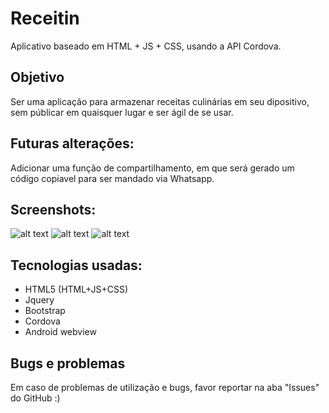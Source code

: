 # Receitin
Aplicativo baseado em HTML + JS + CSS, usando a API Cordova. 

## Objetivo
Ser uma aplicação para armazenar receitas culinárias em seu dipositivo, sem públicar em quaisquer lugar e ser ágil de se usar.

## Futuras alterações:
Adicionar uma função de compartilhamento, em que será gerado um código copiavel para ser mandado via Whatsapp.

## Screenshots: 
![alt text](https://i.imgur.com/M1BbbES.png)
![alt text](https://i.imgur.com/4Uv3PMJ.png)
![alt text](https://i.imgur.com/Oba2d7V.png)

## Tecnologias usadas:
* HTML5 (HTML+JS+CSS)
* Jquery
* Bootstrap
* Cordova
* Android webview

## Bugs e problemas
Em caso de problemas de utilização e bugs, favor reportar na aba "Issues" do GitHub :)
